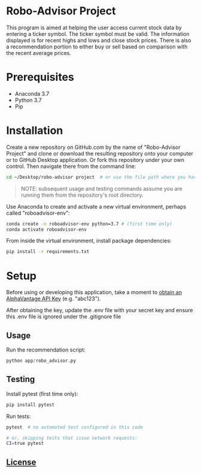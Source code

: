 # Robo-Advisor Project

This program is aimed at helping the user access current stock data by entering a ticker symbol. The ticker symbol must be valid. The information displayed is for recent highs and lows and close stock prices. There is also a recommendation portion to either buy or sell based on comparison with the recent average prices.


# Prerequisites

  + Anaconda 3.7
  + Python 3.7
  + Pip

# Installation

Create a new repository on GitHub.com by the name of "Robo-Advisor Project" and clone or download the resulting repository onto your computer or to GitHub Desktop application. Or fork this repository under your own control. Then navigate there from the command line:

```sh
cd ~/Desktop/robo-advisor project  # or use the file path where you have saved the python file
```

> NOTE: subsequent usage and testing commands assume you are running them from the repository's root directory.

Use Anaconda to create and activate a new virtual environment, perhaps called "roboadvisor-env":

```sh
conda create -n roboadvisor-env python=3.7 # (first time only)
conda activate roboadvisor-env
```

From inside the virtual environment, install package dependencies:

```sh
pip install -r requirements.txt
```

# Setup

Before using or developing this application, take a moment to [obtain an AlphaVantage API Key](https://www.alphavantage.co/support/#api-key) (e.g. "abc123").

After obtaining the key, update the .env file with your secret key and ensure this .env file is ignored under the .gitignore file


## Usage

Run the recommendation script:

```py
python app/robo_advisor.py
```


## Testing

Install pytest (first time only):

```sh
pip install pytest
```

Run tests:

```sh
pytest  # no automated test configured in this code

# or, skipping tests that issue network requests:
CI=true pytest
```

## [License](/LICENSE.md)






